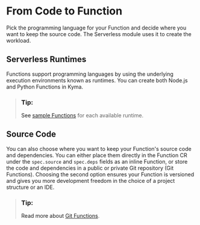 <!-- loio28d3d7013f6e4d6086977f999c351026 -->

# From Code to Function

Pick the programming language for your Function and decide where you want to keep the source code. The Serverless module uses it to create the workload.



<a name="loio28d3d7013f6e4d6086977f999c351026__section_pj5_k22_ndc"/>

## Serverless Runtimes

Functions support programming languages by using the underlying execution environments known as runtimes. You can create both Node.js and Python Functions in Kyma.

> ### Tip:  
> See [sample Functions](https://kyma-project.io/#/serverless-manager/user/technical-reference/07-10-sample-functions) for each available runtime.



<a name="loio28d3d7013f6e4d6086977f999c351026__section_l52_522_ndc"/>

## Source Code

You can also choose where you want to keep your Function's source code and dependencies. You can either place them directly in the Function CR under the `spec.source` and `spec.deps` fields as an inline Function, or store the code and dependencies in a public or private Git repository \(Git Functions\). Choosing the second option ensures your Function is versioned and gives you more development freedom in the choice of a project structure or an IDE.

> ### Tip:  
> Read more about [Git Functions](https://kyma-project.io/#/serverless-manager/user/technical-reference/07-40-git-source-type).

